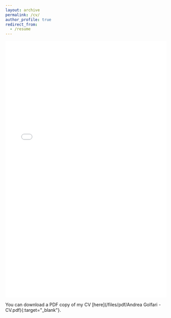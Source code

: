 ```yaml
---
layout: archive
permalink: /cv/
author_profile: true
redirect_from:
  - /resume
---
```


<iframe src="/files/pdf/Andrea Golfari - CV.pdf" width="100%" height="800" frameborder="no" border="0" marginwidth="0" marginheight="0"></iframe>

You can download a PDF copy of my CV [here](/files/pdf/Andrea Golfari - CV.pdf){:target="_blank"}.